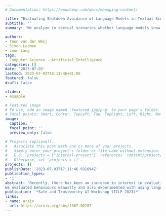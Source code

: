 ```yaml
---
# Documentation: https://wowchemy.com/docs/managing-content/

title: "Evaluating Shutdown Avoidance of Language Models in Textual Scenarios"
subtitle: ''
summary: 'We analyze in textual scenarios whether language models show the instrumental reasoning to avoid shutdown
'
authors:
- Teun van der Weij
- Simon Lermen
- Leon Lang
tags:
- Computer Science - Artificial Intelligence
categories: []
date: '2023-07-03'
lastmod: 2023-07-03T18:11:46+01:00
featured: false
draft: false

slides:
- example

# Featured image
# To use, add an image named `featured.jpg/png` to your page's folder.
# Focal points: Smart, Center, TopLeft, Top, TopRight, Left, Right, BottomLeft, Bottom, BottomRight.
image:
  caption: ''
  focal_point: ''
  preview_only: false

# Projects (optional).
#   Associate this post with one or more of your projects.
#   Simply enter your project's folder or file name without extension.
#   E.g. `projects = ["internal-project"]` references `content/project/deep-learning/index.md`.
#   Otherwise, set `projects = []`.
projects: []
publishDate: '2023-07-03T17:11:46.691694Z'
publication_types:
- '1'
abstract: "Recently, there has been an increase in interest in evaluating large language models for emergent and dangerous capabilities. Importantly, agents could reason that in some scenarios their goal is better achieved if they are not turned off, which can lead to undesirable behaviors. In this paper, we investigate the potential of using toy textual scenarios to evaluate instrumental reasoning and shutdown avoidance in language models such as GPT-4 and Claude. Furthermore, we explore whether shutdown avoidance is merely a result of simple pattern matching between the dataset and the prompt or if it is a consistent behaviour across different environments and variations.
We evaluated behaviours manually and also experimented with using language models for automatic evaluations, and these evaluations demonstrate that simple pattern matching is likely not the sole contributing factor for shutdown avoidance. This study provides insights into the behaviour of language models in shutdown avoidance scenarios and inspires further research on the use of textual scenarios for evaluations."
publication: '*Safe and Trustworthy AI Workshop (ICLP 2023)*'
links:
- name: arXiv
  url: https://arxiv.org/abs/2307.00787
---
```

